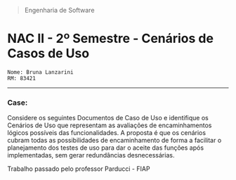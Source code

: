> Engenharia de Software
>
# NAC II - 2º Semestre - Cenários de Casos de Uso
```
Nome: Bruna Lanzarini
RM: 83421
```
-------------------

### Case: 
Considere os seguintes Documentos de Caso de Uso e identifique os Cenários de Uso que representam as avaliações de encaminhamentos lógicos possíveis das funcionalidades.
A proposta é que os cenários cubram todas as possibilidades de encaminhamento de forma a facilitar o planejamento dos testes de uso para dar o aceite das funções após implementadas, sem gerar redundâncias desnecessárias. 
<p>Trabalho passado pelo professor Parducci - FIAP</p>
